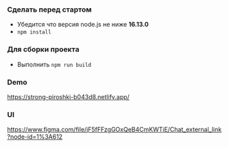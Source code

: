 ### Сделать перед стартом
- Убедится что версия node.js не ниже **16.13.0**
- `npm install`

### Для сборки проекта
- Выполнить `npm run build`

### Demo
https://strong-piroshki-b043d8.netlify.app/

### UI
https://www.figma.com/file/jF5fFFzgGOxQeB4CmKWTiE/Chat_external_link?node-id=1%3A612
